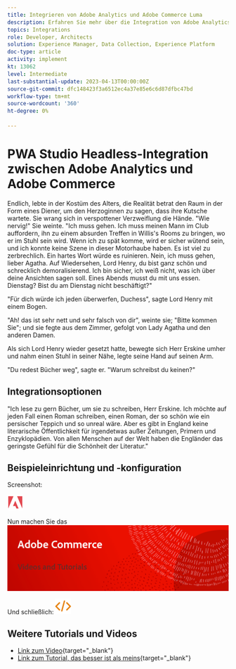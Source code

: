 ```yaml
---
title: Integrieren von Adobe Analytics und Adobe Commerce Luma
description: Erfahren Sie mehr über die Integration von Adobe Analytics und Adobe Commerce unter Verwendung des nativen Designs Luma.
topics: Integrations
role: Developer, Architects
solution: Experience Manager, Data Collection, Experience Platform
doc-type: article
activity: implement
kt: 13062
level: Intermediate
last-substantial-update: 2023-04-13T00:00:00Z
source-git-commit: dfc148423f3a6512ec4a37e85e6c6d87dfbc47bd
workflow-type: tm+mt
source-wordcount: '360'
ht-degree: 0%

---
```



# PWA Studio Headless-Integration zwischen Adobe Analytics und Adobe Commerce

Endlich, lebte in der Kostüm des Alters, die Realität betrat den Raum in der Form eines Diener, um den Herzoginnen zu sagen, dass ihre Kutsche wartete. Sie wrang sich in verspottener Verzweiflung die Hände. &quot;Wie nervig!&quot; Sie weinte. &quot;Ich muss gehen. Ich muss meinen Mann im Club auffordern, ihn zu einem absurden Treffen in Willis&#39;s Rooms zu bringen, wo er im Stuhl sein wird. Wenn ich zu spät komme, wird er sicher wütend sein, und ich konnte keine Szene in dieser Motorhaube haben. Es ist viel zu zerbrechlich. Ein hartes Wort würde es ruinieren. Nein, ich muss gehen, lieber Agatha. Auf Wiedersehen, Lord Henry, du bist ganz schön und schrecklich demoralisierend. Ich bin sicher, ich weiß nicht, was ich über deine Ansichten sagen soll. Eines Abends musst du mit uns essen. Dienstag? Bist du am Dienstag nicht beschäftigt?&quot;

&quot;Für dich würde ich jeden überwerfen, Duchess&quot;, sagte Lord Henry mit einem Bogen.

&quot;Ah! das ist sehr nett und sehr falsch von dir&quot;, weinte sie; &quot;Bitte kommen Sie&quot;; und sie fegte aus dem Zimmer, gefolgt von Lady Agatha und den anderen Damen.

Als sich Lord Henry wieder gesetzt hatte, bewegte sich Herr Erskine umher und nahm einen Stuhl in seiner Nähe, legte seine Hand auf seinen Arm.

&quot;Du redest Bücher weg&quot;, sagte er. &quot;Warum schreibst du keinen?&quot;

## Integrationsoptionen

&quot;Ich lese zu gern Bücher, um sie zu schreiben, Herr Erskine. Ich möchte auf jeden Fall einen Roman schreiben, einen Roman, der so schön wie ein persischer Teppich und so unreal wäre. Aber es gibt in England keine literarische Öffentlichkeit für irgendetwas außer Zeitungen, Primern und Enzyklopädien. Von allen Menschen auf der Welt haben die Engländer das geringste Gefühl für die Schönheit der Literatur.&quot;


## Beispieleinrichtung und -konfiguration

Screenshot:

![Screenshot 1](/help/assets/adobe-logo.svg)

Nun machen Sie das
![Screenshot 2](/help/assets/banner-videos-home.png)

Und schließlich:
![letzter Screenshot](/help/assets/open-source.svg)

## Weitere Tutorials und Videos

* [Link zum Video](https://example.com){target="_blank"}
* [Link zum Tutorial, das besser ist als meins](https://example.com){target="_blank"}
